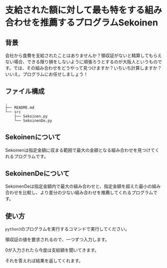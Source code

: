 # 支給された額に対して最も特をする組み合わせを推薦するプログラムSekoinen

## 背景
会社から食費を支給されたことはありませんか？領収証がないと精算してもらえない場合、できる限り損をしないように頑張ろうとするのが大阪人というものです。では、その組み合わせをどうやって見つけますか？いちいち計算しますか？いいえ。プログラムにお任せしましょう！

## ファイル構成

```
.
├── README.md
└── src
    ├── Sekoinen.py
    └── SekoinenDe.py
```

## Sekoinenについて
Sekoinenは指定金額に収まる範囲で最大の金額となる組み合わせを見つけてくれるプログラムです。

## SekoinenDeについて
SekoinenDeは指定金額内で最大の組み合わせと、指定金額を超えた最小の組み合わせを比較し、より差分の少ない組み合わせを推薦してくれるプログラムです。

## 使い方
`python3`のプログラムを実行するコマンドで実行してください。

領収証の値を要求されるので、一つずつ入力します。

0が入力されたら今度は支給額を聞いてきます。

それを答えれば結果を返してくれます。
